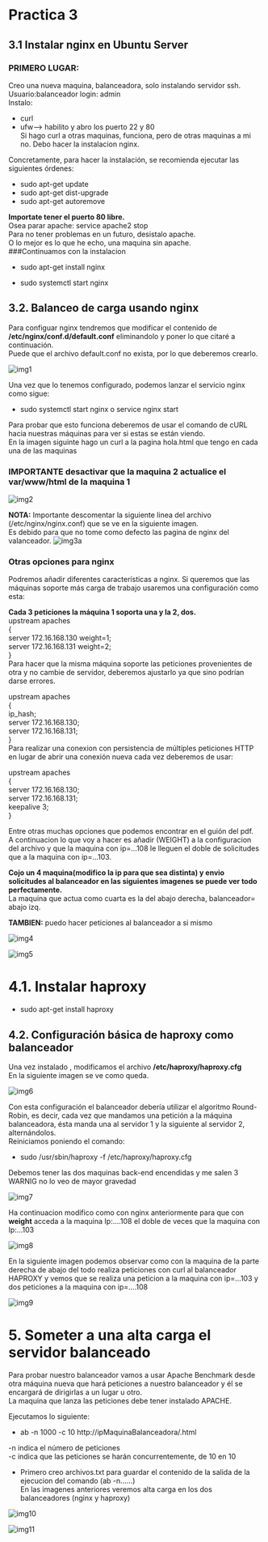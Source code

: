 # Practica 3
## 3.1 Instalar nginx en Ubuntu Server
### PRIMERO LUGAR:  
Creo una nueva maquina, balanceadora, solo instalando servidor ssh.  
Usuario:balanceador login: admin  
Instalo:  
+ curl
+ ufw--> habilito y abro los puerto 22 y 80  
Si hago curl a otras maquinas, funciona, pero de otras maquinas a mi no.
Debo hacer la  instalacion nginx.  

Concretamente, para hacer la instalación, se recomienda ejecutar las siguientes órdenes:
+ sudo apt-get update 
+ sudo apt-get dist-upgrade 
+ sudo apt-get autoremove

**Importate tener el puerto 80 libre.**  
Osea parar apache: service apache2 stop  
Para no tener problemas en un futuro, desistalo apache.  
O lo mejor es lo que he echo, una maquina sin apache.  
###Continuamos con la instalacion  
+ sudo apt-get install nginx 
* sudo systemctl start nginx

## 3.2. Balanceo de carga usando nginx

Para configuar nginx tendremos que modificar el contenido de **/etc/nginx/conf.d/default.conf** eliminandolo y poner lo que citaré a continuación.  
Puede que el archivo default.conf no exista, por lo que deberemos crearlo.

![img1](https://github.com/miguelUGR/swap1718/blob/master/Practicas/practica3/img1.png)

Una vez que lo tenemos configurado, podemos lanzar el servicio nginx como sigue:
+ sudo systemctl start nginx o service nginx start

Para probar que esto funciona deberemos de usar el comando de cURL hacia nuestras máquinas para ver si estas se están viendo.  
En la imagen siguinte hago un curl a la pagina hola.html que tengo en cada una de las maquinas  
### IMPORTANTE desactivar que la maquina 2 actualice el var/www/html de la maquina 1  

![img2](https://github.com/miguelUGR/swap1718/blob/master/Practicas/practica3/img2.png)

**NOTA:** Importante descomentar la siguiente linea del archivo (/etc/nginx/nginx.conf) que se ve en la siguiente imagen.  
Es debido para que no tome como defecto las pagina de nginx del valanceador.
![img3a](https://github.com/miguelUGR/swap1718/blob/master/Practicas/practica3/img3a.png)
### Otras opciones para nginx

Podremos añadir diferentes características a nginx. Si queremos que las máquinas soporte más carga de trabajo usaremos una configuración como esta:  

**Cada 3 peticiones la máquina 1 soporta una y la 2, dos.**  
upstream apaches  
{  
  server 172.16.168.130 weight=1;  
  server 172.16.168.131 weight=2;  
}  
Para hacer que la misma máquina soporte las peticiones provenientes de otra y no cambie de servidor, deberemos ajustarlo ya que sino podrían darse errores.  

upstream apaches  
{  
  ip_hash;  
  server 172.16.168.130;  
  server 172.16.168.131;  
}  
Para realizar una conexion con persistencia de múltiples peticiones HTTP en lugar de abrir una conexión nueva cada vez deberemos de usar:  

upstream apaches  
{  
  server 172.16.168.130;  
  server 172.16.168.131;  
  keepalive 3;  
}  

Entre otras muchas opciones que podemos encontrar en el guión del pdf.  
A continuacion lo que voy a hacer es añadir (WEIGHT) a la configuracion del archivo y  que la maquina con ip=...108 le lleguen el doble de solicitudes que a la maquina con ip=...103.  

**Cojo un 4 maquina(modifico la ip para que sea distinta) y envio solicitudes al balanceador en las siguientes imagenes se puede ver todo perfectamente.**  
La maquina que actua como cuarta es la del abajo derecha, balanceador= abajo izq.  

**TAMBIEN:** puedo hacer peticiones al balanceador a si mismo  


![img4](https://github.com/miguelUGR/swap1718/blob/master/Practicas/practica3/img4.png)


![img5](https://github.com/miguelUGR/swap1718/blob/master/Practicas/practica3/img5.png)  


# 4.1. Instalar haproxy  

+ sudo apt-get install haproxy

## 4.2. Configuración básica de haproxy como balanceador  
Una vez instalado , modificamos el archivo **/etc/haproxy/haproxy.cfg**  
En la siguiente imagen se ve como queda.

![img6](https://github.com/miguelUGR/swap1718/blob/master/Practicas/practica3/img6.png)  

Con esta configuración el balanceador debería utilizar el algoritmo Round-Robin, es decir, cada vez que mandamos una petición a la máquina balanceadora, ésta manda una al servidor 1 y la siguiente al servidor 2, alternándolos.  
Reiniciamos poniendo el comando:  
+ sudo /usr/sbin/haproxy -f /etc/haproxy/haproxy.cfg

Debemos tener las dos maquinas back-end encendidas y me salen 3 WARNIG no lo veo de mayor gravedad  

![img7](https://github.com/miguelUGR/swap1718/blob/master/Practicas/practica3/img7.png)

Ha continuacion modifico como con nginx anteriormente para que con  **weight** acceda a la maquina Ip:....108 el doble de veces que la maquina con Ip:...103  

![img8](https://github.com/miguelUGR/swap1718/blob/master/Practicas/practica3/img8.png)

En la siguiente imagen podemos observar como con la maquina de la parte derecha de abajo del todo realiza peticiones con curl al balanceador HAPROXY
y vemos que se realiza una peticion a la maquina con ip=...103 y dos peticiones a la maquina con ip=....108  

![img9](https://github.com/miguelUGR/swap1718/blob/master/Practicas/practica3/img9.png)

# 5. Someter a una alta carga el servidor balanceado  

Para probar nuestro balanceador vamos a usar Apache Benchmark desde otra máquina nueva que hará peticiones a nuestro balanceador y él se encargará de dirigirlas a un lugar u otro.  
La maquina que lanza las peticiones debe tener instalado APACHE.  

Ejecutamos lo siguiente:  
+ ab -n 1000 -c 10 http://ipMaquinaBalanceadora/<archivo>.html

-n indica el número de peticiones  
-c indica que las peticiones se harán concurrentemente, de 10 en 10

+ Primero creo archivos.txt para guardar el contenido de la salida de la ejecucion del comando (ab -n......)  
En las imagenes anteriores veremos alta carga en los dos balanceadores (nginx y haproxy)

![img10](https://github.com/miguelUGR/swap1718/blob/master/Practicas/practica3/img10.png)  

![img11](https://github.com/miguelUGR/swap1718/blob/master/Practicas/practica3/img11.png)